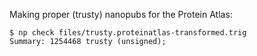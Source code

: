Making proper (trusty) nanopubs for the Protein Atlas:

    $ np check files/trusty.proteinatlas-transformed.trig 
    Summary: 1254468 trusty (unsigned);
